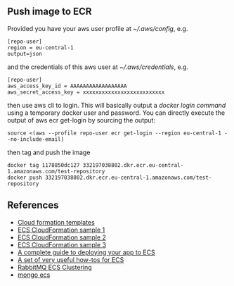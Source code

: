 ## Push image to ECR

Provided you have your aws user profile at *~/.aws/config*, e.g.

```
[repo-user]
region = eu-central-1
output=json
```
and the credentials of this aws user at *~/.aws/credentials*, e.g.

```
[repo-user]
aws_access_key_id = AAAAAAAAAAAAAAAAAA
aws_secret_access_key = xxxxxxxxxxxxxxxxxxxxxxxxxx
```

then use aws cli to login. This will basically output a *docker login command*
using a temporary docker user and password. You can directly execute the output of
aws ecr get-login by sourcing the output:
 
```
source <(aws --profile repo-user ecr get-login --region eu-central-1 --no-include-email)
```

then tag and push the image
```
docker tag 1178850dc127 332197038802.dkr.ecr.eu-central-1.amazonaws.com/test-repository
docker push 332197038802.dkr.ecr.eu-central-1.amazonaws.com/test-repository
```

## References
* [Cloud formation templates](https://s3.amazonaws.com/cloudformation-templates-us-east-1)
* [ECS CloudFormation sample 1](https://github.com/aws-samples/ecs-refarch-cloudformation)
* [ECS CloudFormation sample 2](https://github.com/nathanpeck/ecs-cloudformation)
* [ECS CloudFormation sample 3](https://github.com/awslabs/aws-cloudformation-templates/tree/master/aws/services/ECS)
* [A complete guide to deploying your app to ECS](https://codeburst.io/a-complete-guide-to-deploying-your-web-app-to-amazon-web-service-2854ff6bc399)
* [A set of very useful how-tos for ECS](https://github.com/nathanpeck/awesome-ecs)
* [RabbitMQ ECS Clustering](https://github.com/malawson/rabbitmq-ecs-autoclustering)
* [mongo ecs](https://node.university/blog/10067/aws-ecs-containers)